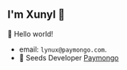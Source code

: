 ## I'm Xunyl :wave:

🎊 Hello world!

- email: `lynux@paymongo.com`.
- :peach: Seeds Developer [Paymongo](https://paymongo.com/)
